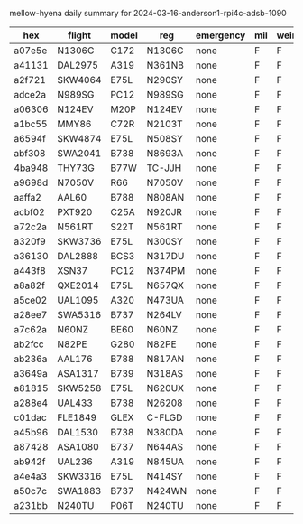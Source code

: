 mellow-hyena daily summary for 2024-03-16-anderson1-rpi4c-adsb-1090

|hex|flight|model|reg|emergency|mil|weirdo|
|--|--|--|--|--|--|--|
|a07e5e|N1306C|C172|N1306C|none|F|F|
|a41131|DAL2975|A319|N361NB|none|F|F|
|a2f721|SKW4064|E75L|N290SY|none|F|F|
|adce2a|N989SG|PC12|N989SG|none|F|F|
|a06306|N124EV|M20P|N124EV|none|F|F|
|a1bc55|MMY86|C72R|N2103T|none|F|F|
|a6594f|SKW4874|E75L|N508SY|none|F|F|
|abf308|SWA2041|B738|N8693A|none|F|F|
|4ba948|THY73G|B77W|TC-JJH|none|F|F|
|a9698d|N7050V|R66|N7050V|none|F|F|
|aaffa2|AAL60|B788|N808AN|none|F|F|
|acbf02|PXT920|C25A|N920JR|none|F|F|
|a72c2a|N561RT|S22T|N561RT|none|F|F|
|a320f9|SKW3736|E75L|N300SY|none|F|F|
|a36130|DAL2888|BCS3|N317DU|none|F|F|
|a443f8|XSN37|PC12|N374PM|none|F|F|
|a8a82f|QXE2014|E75L|N657QX|none|F|F|
|a5ce02|UAL1095|A320|N473UA|none|F|F|
|a28ee7|SWA5316|B737|N264LV|none|F|F|
|a7c62a|N60NZ|BE60|N60NZ|none|F|F|
|ab2fcc|N82PE|G280|N82PE|none|F|F|
|ab236a|AAL176|B788|N817AN|none|F|F|
|a3649a|ASA1317|B739|N318AS|none|F|F|
|a81815|SKW5258|E75L|N620UX|none|F|F|
|a288e4|UAL433|B738|N26208|none|F|F|
|c01dac|FLE1849|GLEX|C-FLGD|none|F|F|
|a45b96|DAL1530|B738|N380DA|none|F|F|
|a87428|ASA1080|B737|N644AS|none|F|F|
|ab942f|UAL236|A319|N845UA|none|F|F|
|a4e4a3|SKW3316|E75L|N414SY|none|F|F|
|a50c7c|SWA1883|B737|N424WN|none|F|F|
|a231bb|N240TU|P06T|N240TU|none|F|F|

